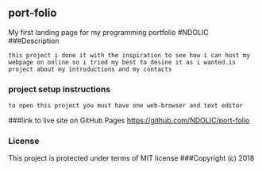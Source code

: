 ## port-folio
My first  landing page for my programming portfolio
#NDOLIC
###Description
```
this project i done it with the inspiration to see how i can host my webpage on online so i tried my best to desine it as i wanted.is project about my introductions and my contacts
```
### project setup instructions
```
to open this project you must have one web-browser and text editor
```

###link to live site on GitHub Pages
https://github.com/NDOLIC/port-folio

### License
This project is protected under terms of MIT license
###Copyright
 (c) 2018 
  
